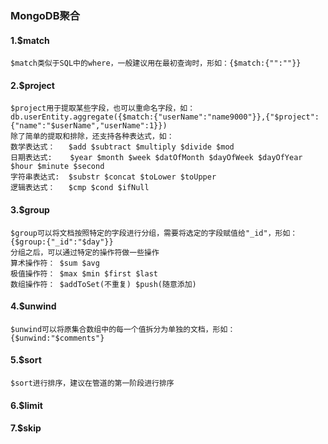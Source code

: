 ### MongoDB聚合

#### 1.$match

```
$match类似于SQL中的where，一般建议用在最初查询时，形如：{$match:{"":""}}
```

#### 2.$project

```
$project用于提取某些字段，也可以重命名字段，如：
db.userEntity.aggregate({$match:{"userName":"name9000"}},{"$project":{"name":"$userName","userName":1}})
除了简单的提取和排除，还支持各种表达式，如：
数学表达式：   $add $subtract $multiply $divide $mod
日期表达式:    $year $month $week $datOfMonth $dayOfWeek $dayOfYear $hour $minute $second
字符串表达式:  $substr $concat $toLower $toUpper
逻辑表达式：   $cmp $cond $ifNull
```

#### 3.$group

```
$group可以将文档按照特定的字段进行分组，需要将选定的字段赋值给"_id"，形如：{$group:{"_id":"$day"}}
分组之后，可以通过特定的操作符做一些操作
算术操作符： $sum $avg
极值操作符： $max $min $first $last
数组操作符： $addToSet(不重复) $push(随意添加)
```

#### 4.$unwind

```
$unwind可以将原集合数组中的每一个值拆分为单独的文档，形如：{$unwind:"$comments"}
```

#### 5.$sort

```
$sort进行排序，建议在管道的第一阶段进行排序
```

#### 6.$limit

#### 7.$skip